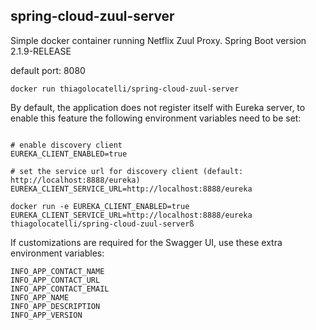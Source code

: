 ## spring-cloud-zuul-server

Simple docker container running Netflix Zuul Proxy. Spring Boot version 2.1.9-RELEASE

default port: 8080

```shell script
docker run thiagolocatelli/spring-cloud-zuul-server
```

By default, the application does not register itself with Eureka server, to enable this feature the
following environment variables need to be set:

```shell script

# enable discovery client
EUREKA_CLIENT_ENABLED=true

# set the service url for discovery client (default: http://localhost:8888/eureka)
EUREKA_CLIENT_SERVICE_URL=http://localhost:8888/eureka
```

```shell script
docker run -e EUREKA_CLIENT_ENABLED=true EUREKA_CLIENT_SERVICE_URL=http://localhost:8888/eureka thiagolocatelli/spring-cloud-zuul-serverß
```

If customizations are required for the Swagger UI, use these extra environment variables:

```shell script
INFO_APP_CONTACT_NAME
INFO_APP_CONTACT_URL
INFO_APP_CONTACT_EMAIL
INFO_APP_NAME
INFO_APP_DESCRIPTION
INFO_APP_VERSION
```